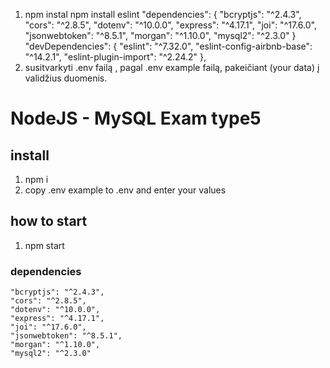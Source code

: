 1. npm instal
   npm install eslint
   "dependencies": {
   "bcryptjs": "^2.4.3",
   "cors": "^2.8.5",
   "dotenv": "^10.0.0",
   "express": "^4.17.1",
   "joi": "^17.6.0",
   "jsonwebtoken": "^8.5.1",
   "morgan": "^1.10.0",
   "mysql2": "^2.3.0"
   }
   "devDependencies": {
   "eslint": "^7.32.0",
   "eslint-config-airbnb-base": "^14.2.1",
   "eslint-plugin-import": "^2.24.2"
   },
2. susitvarkyti .env failą , pagal .env example failą, pakeičiant (your data) į validžius duomenis.

# NodeJS - MySQL Exam type5

## install

1. npm i
2. copy .env example to .env and enter your values

## how to start

1. npm start

### dependencies

    "bcryptjs": "^2.4.3",
    "cors": "^2.8.5",
    "dotenv": "^10.0.0",
    "express": "^4.17.1",
    "joi": "^17.6.0",
    "jsonwebtoken": "^8.5.1",
    "morgan": "^1.10.0",
    "mysql2": "^2.3.0"
